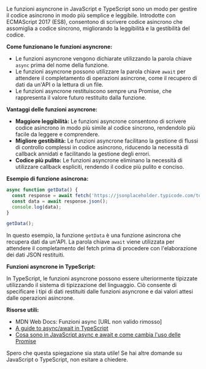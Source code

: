 Le funzioni asyncrone in JavaScript e TypeScript sono un modo per gestire il codice asincrono in modo più semplice e leggibile. Introdotte con ECMAScript 2017 (ES8), consentono di scrivere codice asincrono che assomiglia a codice sincrono, migliorando la leggibilità e la gestibilità del codice.

**Come funzionano le funzioni asyncrone:**

- Le funzioni asyncrone vengono dichiarate utilizzando la parola chiave `async` prima del nome della funzione.
- Le funzioni asyncrone possono utilizzare la parola chiave `await` per attendere il completamento di operazioni asincrone, come il recupero di dati da un'API o la lettura di un file.
- Le funzioni asyncrone restituiscono sempre una Promise, che rappresenta il valore futuro restituito dalla funzione.

**Vantaggi delle funzioni asyncrone:**

- **Maggiore leggibilità:** Le funzioni asyncrone consentono di scrivere codice asincrono in modo più simile al codice sincrono, rendendolo più facile da leggere e comprendere.
- **Migliore gestibilità:** Le funzioni asyncrone facilitano la gestione di flussi di controllo complessi in codice asincrono, riducendo la necessità di callback annidati e facilitando la gestione degli errori.
- **Codice più pulito:** Le funzioni asyncrone eliminano la necessità di utilizzare callback espliciti, rendendo il codice più pulito e conciso.

**Esempio di funzione asincrona:**

```javascript
async function getData() {
  const response = await fetch('https://jsonplaceholder.typicode.com/todos/1');
  const data = await response.json();
  console.log(data);
}

getData();
```

In questo esempio, la funzione `getData` è una funzione asincrona che recupera dati da un'API. La parola chiave `await` viene utilizzata per attendere il completamento del fetch prima di procedere con l'elaborazione dei dati JSON restituiti.

**Funzioni asyncrone in TypeScript:**

In TypeScript, le funzioni asyncrone possono essere ulteriormente tipizzate utilizzando il sistema di tipizzazione del linguaggio. Ciò consente di specificare i tipi di dati restituiti dalle funzioni asyncrone e dai valori attesi dalle operazioni asincrone.

**Risorse utili:**

- MDN Web Docs: Funzioni async [URL non valido rimosso]
- [A guide to async/await in TypeScript](https://blog.logrocket.com/async-await-typescript/)
- [Cosa sono in JavaScript async e await e come cambia l'uso delle Promise](https://medium.com/@mastefano64/cosa-sono-in-javascript-async-e-await-e-come-cambia-l-uso-delle-promise-7f071ce079f)


Spero che questa spiegazione sia stata utile! Se hai altre domande su JavaScript o TypeScript, non esitare a chiedere.